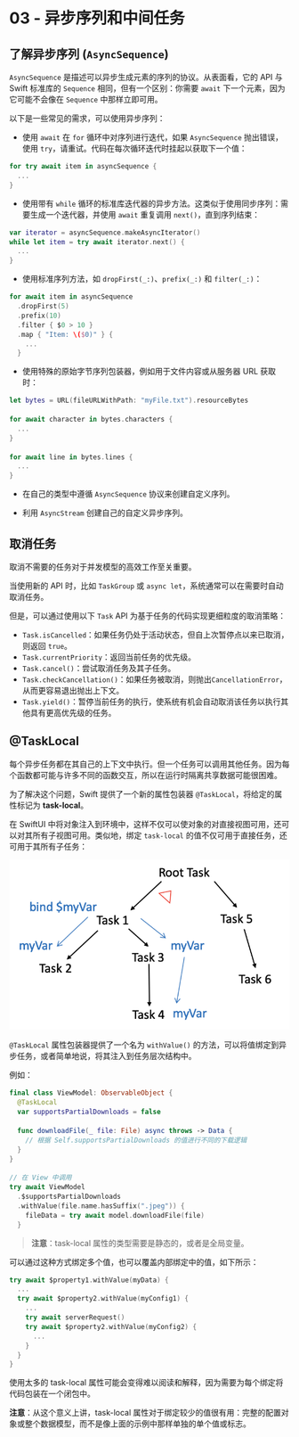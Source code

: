 # 03 - 异步序列和中间任务

## 了解异步序列 (`AsyncSequence`)

`AsyncSequence` 是描述可以异步生成元素的序列的协议。从表面看，它的 API 与 Swift 标准库的 `Sequence` 相同，但有一个区别：你需要 `await` 下一个元素，因为它可能不会像在 `Sequence` 中那样立即可用。

以下是一些常见的需求，可以使用异步序列：

- 使用 `await` 在 `for` 循环中对序列进行迭代，如果 `AsyncSequence` 抛出错误，使用 `try`，请重试。代码在每次循环迭代时挂起以获取下一个值：

```swift
for try await item in asyncSequence {
  ...
}
```

- 使用带有 `while` 循环的标准库迭代器的异步方法。这类似于使用同步序列：需要生成一个迭代器，并使用 `await` 重复调用 `next()`，直到序列结束：

```swift
var iterator = asyncSequence.makeAsyncIterator()
while let item = try await iterator.next() {
  ...
}
```

- 使用标准序列方法，如 `dropFirst(_:)`、`prefix(_:)` 和 `filter(_:)`：

```swift
for await item in asyncSequence
  .dropFirst(5)
  .prefix(10)
  .filter { $0 > 10 }
  .map { "Item: \($0)" } {
    ...
  }
```

- 使用特殊的原始字节序列包装器，例如用于文件内容或从服务器 URL 获取时：

```swift
let bytes = URL(fileURLWithPath: "myFile.txt").resourceBytes

for await character in bytes.characters {
  ...
}

for await line in bytes.lines {
  ...
}
```

- 在自己的类型中遵循 `AsyncSequence` 协议来创建自定义序列。

- 利用 `AsyncStream` 创建自己的自定义异步序列。

## 取消任务

取消不需要的任务对于并发模型的高效工作至关重要。

当使用新的 API 时，比如 `TaskGroup` 或 `async let`，系统通常可以在需要时自动取消任务。

但是，可以通过使用以下 `Task` API 为基于任务的代码实现更细粒度的取消策略：

- `Task.isCancelled`：如果任务仍处于活动状态，但自上次暂停点以来已取消，则返回 `true`。
- `Task.currentPriority`：返回当前任务的优先级。
- `Task.cancel()`：尝试取消任务及其子任务。
- `Task.checkCancellation()`：如果任务被取消，则抛出`CancellationError`，从而更容易退出抛出上下文。
- `Task.yield()`：暂停当前任务的执行，使系统有机会自动取消该任务以执行其他具有更高优先级的任务。

## @TaskLocal

每个异步任务都在其自己的上下文中执行。但一个任务可以调用其他任务。因为每个函数都可能与许多不同的函数交互，所以在运行时隔离共享数据可能很困难。

为了解决这个问题，Swift 提供了一个新的属性包装器 `@TaskLocal`，将给定的属性标记为 **task-local**。

在 SwiftUI 中将对象注入到环境中，这样不仅可以使对象的对直接视图可用，还可以对其所有子视图可用。类似地，绑定 `task-local` 的值不仅可用于直接任务，还可用于其所有子任务：

![](images/05.png)

`@TaskLocal` 属性包装器提供了一个名为 `withValue()` 的方法，可以将值绑定到异步任务，或者简单地说，将其注入到任务层次结构中。

例如：

```swift
final class ViewModel: ObservableObject {
  @TaskLocal
  var supportsPartialDownloads = false

  func downloadFile(_ file: File) async throws -> Data {
    // 根据 Self.supportsPartialDownloads 的值进行不同的下载逻辑
  }
}

// 在 View 中调用
try await ViewModel
  .$supportsPartialDownloads
  .withValue(file.name.hasSuffix(".jpeg")) {
    fileData = try await model.downloadFile(file)
  }
```

> **注意**：task-local 属性的类型需要是静态的，或者是全局变量。

可以通过这种方式绑定多个值，也可以覆盖内部绑定中的值，如下所示：

```swift
try await $property1.withValue(myData) {
  ...
  try await $property2.withValue(myConfig1) {
    ...
    try await serverRequest()
    try await $property2.withValue(myConfig2) {
      ...
    }
  }
}
```

使用太多的 task-local 属性可能会变得难以阅读和解释，因为需要为每个绑定将代码包装在一个闭包中。

**注意**：从这个意义上讲，task-local 属性对于绑定较少的值很有用：完整的配置对象或整个数据模型，而不是像上面的示例中那样单独的单个值或标志。

